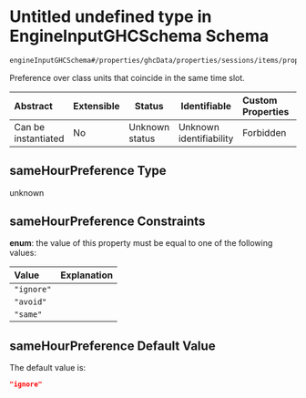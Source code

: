# Untitled undefined type in EngineInputGHCSchema Schema

```txt
engineInputGHCSchema#/properties/ghcData/properties/sessions/items/properties/sessionSettings/properties/sameHourPreference
```

Preference over class units that coincide in the same time slot.


| Abstract            | Extensible | Status         | Identifiable            | Custom Properties | Additional Properties | Access Restrictions | Defined In                                                         |
| :------------------ | ---------- | -------------- | ----------------------- | :---------------- | --------------------- | ------------------- | ------------------------------------------------------------------ |
| Can be instantiated | No         | Unknown status | Unknown identifiability | Forbidden         | Allowed               | none                | [ghc.schema.json\*](../out/ghc.schema.json "open original schema") |

## sameHourPreference Type

unknown

## sameHourPreference Constraints

**enum**: the value of this property must be equal to one of the following values:

| Value      | Explanation |
| :--------- | ----------- |
| `"ignore"` |             |
| `"avoid"`  |             |
| `"same"`   |             |

## sameHourPreference Default Value

The default value is:

```json
"ignore"
```

